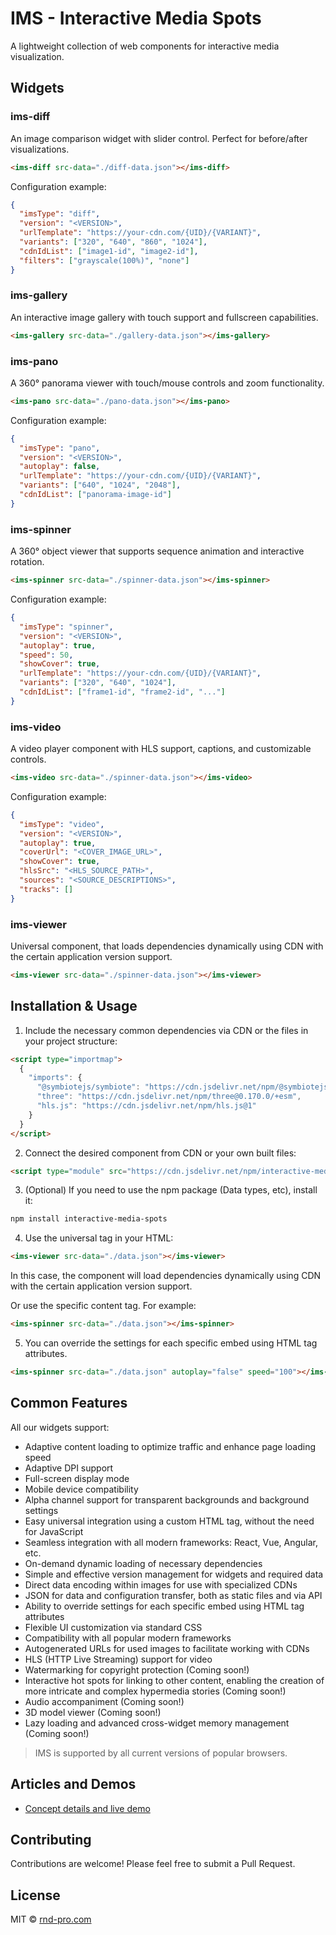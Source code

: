 # IMS - Interactive Media Spots

A lightweight collection of web components for interactive media visualization.

## Widgets

### ims-diff
An image comparison widget with slider control. Perfect for before/after visualizations.
```html
<ims-diff src-data="./diff-data.json"></ims-diff>
```

Configuration example:
```json
{
  "imsType": "diff",
  "version": "<VERSION>",
  "urlTemplate": "https://your-cdn.com/{UID}/{VARIANT}",
  "variants": ["320", "640", "860", "1024"],
  "cdnIdList": ["image1-id", "image2-id"],
  "filters": ["grayscale(100%)", "none"]
}
```

### ims-gallery
An interactive image gallery with touch support and fullscreen capabilities.

```html
<ims-gallery src-data="./gallery-data.json"></ims-gallery>
```

### ims-pano
A 360° panorama viewer with touch/mouse controls and zoom functionality.

```html
<ims-pano src-data="./pano-data.json"></ims-pano>
```

Configuration example:
```json
{
  "imsType": "pano",
  "version": "<VERSION>",
  "autoplay": false,
  "urlTemplate": "https://your-cdn.com/{UID}/{VARIANT}",
  "variants": ["640", "1024", "2048"],
  "cdnIdList": ["panorama-image-id"]
}
```

### ims-spinner
A 360° object viewer that supports sequence animation and interactive rotation.

```html
<ims-spinner src-data="./spinner-data.json"></ims-spinner>
```

Configuration example:
```json
{
  "imsType": "spinner",
  "version": "<VERSION>",
  "autoplay": true,
  "speed": 50,
  "showCover": true,
  "urlTemplate": "https://your-cdn.com/{UID}/{VARIANT}",
  "variants": ["320", "640", "1024"],
  "cdnIdList": ["frame1-id", "frame2-id", "..."]
}
```

### ims-video

A video player component with HLS support, captions, and customizable controls.

```html
<ims-video src-data="./spinner-data.json"></ims-video>
```

Configuration example:
```json
{
  "imsType": "video",
  "version": "<VERSION>",
  "autoplay": true,
  "coverUrl": "<COVER_IMAGE_URL>",
  "showCover": true,
  "hlsSrc": "<HLS_SOURCE_PATH>",
  "sources": "<SOURCE_DESCRIPTIONS>",
  "tracks": []
}
```


### ims-viewer
Universal component, that loads dependencies dynamically using CDN with the certain application version support.

```html
<ims-viewer src-data="./spinner-data.json"></ims-viewer>
```

## Installation & Usage

1. Include the necessary common dependencies via CDN or the files in your project structure:
```html
<script type="importmap">
  {
    "imports": {
      "@symbiotejs/symbiote": "https://cdn.jsdelivr.net/npm/@symbiotejs/symbiote@2.3.2/+esm",
      "three": "https://cdn.jsdelivr.net/npm/three@0.170.0/+esm",
      "hls.js": "https://cdn.jsdelivr.net/npm/hls.js@1"
    }
  }
</script>
```

2. Connect the desired component from CDN or your own built files:
```html
<script type="module" src="https://cdn.jsdelivr.net/npm/interactive-media-spots@<VERSION>/wgt/viewer/index.js"></script>
```

3. (Optional) If you need to use the npm package (Data types, etc), install it:
```bash
npm install interactive-media-spots
```

4. Use the universal tag in your HTML:
```html
<ims-viewer src-data="./data.json"></ims-viewer>
```
In this case, the component will load dependencies dynamically using CDN with the certain application version support.

Or use the specific content tag. For example:
```html
<ims-spinner src-data="./data.json"></ims-spinner>
```

5. You can override the settings for each specific embed using HTML tag attributes.
```html
<ims-spinner src-data="./data.json" autoplay="false" speed="100"></ims-spinner>
```

## Common Features

All our widgets support:

- Adaptive content loading to optimize traffic and enhance page loading speed
- Adaptive DPI support
- Full-screen display mode
- Mobile device compatibility
- Alpha channel support for transparent backgrounds and background settings
- Easy universal integration using a custom HTML tag, without the need for JavaScript
- Seamless integration with all modern frameworks: React, Vue, Angular, etc.
- On-demand dynamic loading of necessary dependencies
- Simple and effective version management for widgets and required data
- Direct data encoding within images for use with specialized CDNs
- JSON for data and configuration transfer, both as static files and via API
- Ability to override settings for each specific embed using HTML tag attributes
- Flexible UI customization via standard CSS
- Compatibility with all popular modern frameworks
- Autogenerated URLs for used images to facilitate working with CDNs
- HLS (HTTP Live Streaming) support for video
- Watermarking for copyright protection (Coming soon!)
- Interactive hot spots for linking to other content, enabling the creation of more intricate and complex hypermedia stories (Coming soon!)
- Audio accompaniment (Coming soon!)
- 3D model viewer (Coming soon!)
- Lazy loading and advanced cross-widget memory management (Coming soon!)

> IMS is supported by all current versions of popular browsers.

## Articles and Demos

- [Concept details and live demo](https://rnd-pro.com/pulse/interactive-media-spots/)

## Contributing

Contributions are welcome! Please feel free to submit a Pull Request.

## License

MIT © [rnd-pro.com](https://rnd-pro.com)
